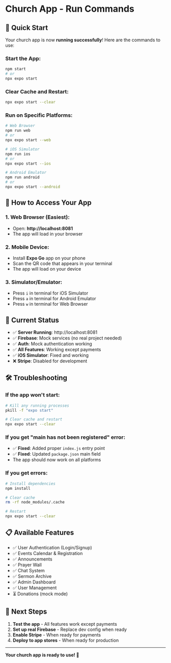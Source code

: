 # Church App - Run Commands

## 🚀 Quick Start

Your church app is now **running successfully**! Here are the commands to use:

### **Start the App:**
```bash
npm start
# or
npx expo start
```

### **Clear Cache and Restart:**
```bash
npx expo start --clear
```

### **Run on Specific Platforms:**
```bash
# Web Browser
npm run web
# or
npx expo start --web

# iOS Simulator
npm run ios
# or
npx expo start --ios

# Android Emulator
npm run android
# or
npx expo start --android
```

## 📱 How to Access Your App

### **1. Web Browser (Easiest):**
- Open: **http://localhost:8081**
- The app will load in your browser

### **2. Mobile Device:**
- Install **Expo Go** app on your phone
- Scan the QR code that appears in your terminal
- The app will load on your device

### **3. Simulator/Emulator:**
- Press `i` in terminal for iOS Simulator
- Press `a` in terminal for Android Emulator
- Press `w` in terminal for Web Browser

## 🔧 Current Status

- ✅ **Server Running**: http://localhost:8081
- ✅ **Firebase**: Mock services (no real project needed)
- ✅ **Auth**: Mock authentication working
- ✅ **All Features**: Working except payments
- ✅ **iOS Simulator**: Fixed and working
- ❌ **Stripe**: Disabled for development

## 🛠 Troubleshooting

### **If the app won't start:**
```bash
# Kill any running processes
pkill -f "expo start"

# Clear cache and restart
npx expo start --clear
```

### **If you get "main has not been registered" error:**
- ✅ **Fixed**: Added proper `index.js` entry point
- ✅ **Fixed**: Updated `package.json` main field
- The app should now work on all platforms

### **If you get errors:**
```bash
# Install dependencies
npm install

# Clear cache
rm -rf node_modules/.cache

# Restart
npx expo start --clear
```

## 📋 Available Features

- ✅ User Authentication (Login/Signup)
- ✅ Events Calendar & Registration
- ✅ Announcements
- ✅ Prayer Wall
- ✅ Chat System
- ✅ Sermon Archive
- ✅ Admin Dashboard
- ✅ User Management
- ⏳ Donations (mock mode)

## 🎯 Next Steps

1. **Test the app** - All features work except payments
2. **Set up real Firebase** - Replace dev config when ready
3. **Enable Stripe** - When ready for payments
4. **Deploy to app stores** - When ready for production

---

**Your church app is ready to use! 🎉**
